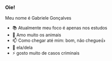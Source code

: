 ### Oie!
Meu nome é Gabriele Gonçalves

- 📚 Atualmente meu foco é apenas nos estudos
- 🐾 Amo muito os animais
- 📫 Como chegar até mim: bom, não chegue👍
- 🎈  ela/dela
- ⚡ gosto muito de casos criminais


